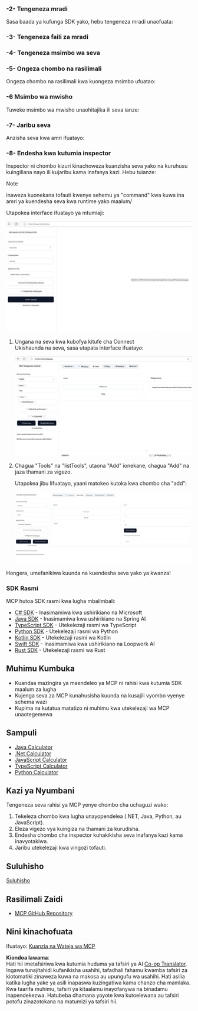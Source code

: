 <!--
CO_OP_TRANSLATOR_METADATA:
{
  "original_hash": "37563349cd6894fe00489bf3b4d488ae",
  "translation_date": "2025-06-02T10:40:15+00:00",
  "source_file": "03-GettingStarted/01-first-server/README.md",
  "language_code": "sw"
}
-->
### -2- Tengeneza mradi

Sasa baada ya kufunga SDK yako, hebu tengeneza mradi unaofuata:

### -3- Tengeneza faili za mradi

### -4- Tengeneza msimbo wa seva

### -5- Ongeza chombo na rasilimali

Ongeza chombo na rasilimali kwa kuongeza msimbo ufuatao:

### -6 Msimbo wa mwisho

Tuweke msimbo wa mwisho unaohitajika ili seva ianze:

### -7- Jaribu seva

Anzisha seva kwa amri ifuatayo:

### -8- Endesha kwa kutumia inspector

Inspector ni chombo kizuri kinachoweza kuanzisha seva yako na kuruhusu kuingiliana nayo ili kujaribu kama inafanya kazi. Hebu tuianze:

> [!NOTE]
> inaweza kuonekana tofauti kwenye sehemu ya "command" kwa kuwa ina amri ya kuendesha seva kwa runtime yako maalum/

Utapokea interface ifuatayo ya mtumiaji:

![Connect](../../../../translated_images/connect.141db0b2bd05f096fb1dd91273771fd8b2469d6507656c3b0c9df4b3c5473929.sw.png)

1. Ungana na seva kwa kubofya kitufe cha Connect  
   Ukishaunda na seva, sasa utapata interface ifuatayo:

   ![Connected](../../../../translated_images/connected.73d1e042c24075d386cacdd4ee7cd748c16364c277d814e646ff2f7b5eefde85.sw.png)

2. Chagua "Tools" na "listTools", utaona "Add" ionekane, chagua "Add" na jaza thamani za vigezo.

   Utapokea jibu lifuatayo, yaani matokeo kutoka kwa chombo cha "add":

   ![Result of running add](../../../../translated_images/ran-tool.a5a6ee878c1369ec1e379b81053395252a441799dbf23416c36ddf288faf8249.sw.png)

Hongera, umefanikiwa kuunda na kuendesha seva yako ya kwanza!

### SDK Rasmi

MCP hutoa SDK rasmi kwa lugha mbalimbali:
- [C# SDK](https://github.com/modelcontextprotocol/csharp-sdk) - Inasimamiwa kwa ushirikiano na Microsoft
- [Java SDK](https://github.com/modelcontextprotocol/java-sdk) - Inasimamiwa kwa ushirikiano na Spring AI
- [TypeScript SDK](https://github.com/modelcontextprotocol/typescript-sdk) - Utekelezaji rasmi wa TypeScript
- [Python SDK](https://github.com/modelcontextprotocol/python-sdk) - Utekelezaji rasmi wa Python
- [Kotlin SDK](https://github.com/modelcontextprotocol/kotlin-sdk) - Utekelezaji rasmi wa Kotlin
- [Swift SDK](https://github.com/modelcontextprotocol/swift-sdk) - Inasimamiwa kwa ushirikiano na Loopwork AI
- [Rust SDK](https://github.com/modelcontextprotocol/rust-sdk) - Utekelezaji rasmi wa Rust

## Muhimu Kumbuka

- Kuandaa mazingira ya maendeleo ya MCP ni rahisi kwa kutumia SDK maalum za lugha
- Kujenga seva za MCP kunahusisha kuunda na kusajili vyombo vyenye schema wazi
- Kupima na kutatua matatizo ni muhimu kwa utekelezaji wa MCP unaotegemewa

## Sampuli

- [Java Calculator](../samples/java/calculator/README.md)
- [.Net Calculator](../../../../03-GettingStarted/samples/csharp)
- [JavaScript Calculator](../samples/javascript/README.md)
- [TypeScript Calculator](../samples/typescript/README.md)
- [Python Calculator](../../../../03-GettingStarted/samples/python)

## Kazi ya Nyumbani

Tengeneza seva rahisi ya MCP yenye chombo cha uchaguzi wako:
1. Tekeleza chombo kwa lugha unayopendelea (.NET, Java, Python, au JavaScript).
2. Eleza vigezo vya kuingiza na thamani za kurudisha.
3. Endesha chombo cha inspector kuhakikisha seva inafanya kazi kama inavyotakiwa.
4. Jaribu utekelezaji kwa vingozi tofauti.

## Suluhisho

[Suluhisho](./solution/README.md)

## Rasilimali Zaidi

- [MCP GitHub Repository](https://github.com/microsoft/mcp-for-beginners)

## Nini kinachofuata

Ifuatayo: [Kuanzia na Wateja wa MCP](/03-GettingStarted/02-client/README.md)

**Kiondoa lawama**:  
Hati hii imetafsiriwa kwa kutumia huduma ya tafsiri ya AI [Co-op Translator](https://github.com/Azure/co-op-translator). Ingawa tunajitahidi kufanikisha usahihi, tafadhali fahamu kwamba tafsiri za kiotomatiki zinaweza kuwa na makosa au upungufu wa usahihi. Hati asilia katika lugha yake ya asili inapaswa kuzingatiwa kama chanzo cha mamlaka. Kwa taarifa muhimu, tafsiri ya kitaalamu inayofanywa na binadamu inapendekezwa. Hatubeba dhamana yoyote kwa kutoelewana au tafsiri potofu zinazotokana na matumizi ya tafsiri hii.
